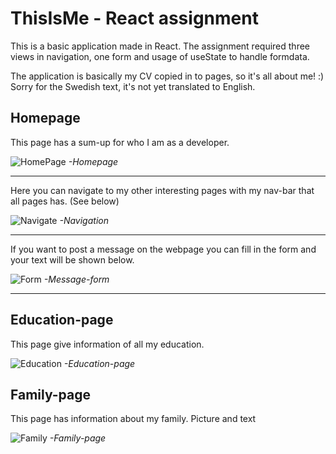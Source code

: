 # ThisIsMe - React assignment

This is a basic application made in React. 
The assignment required three views in navigation, one form and usage of useState to handle formdata.

The application is basically my CV copied in to pages, so it's all about me! :) 
Sorry for the Swedish text, it's not yet translated to English.

## Homepage

This page has a sum-up for who I am as a developer. 

![HomePage](https://user-images.githubusercontent.com/89444857/190144106-be1037ba-2e75-4a74-a4da-2bcfcedc6da1.png)
*-Homepage*

***

Here you can navigate to my other interesting pages with my nav-bar that all pages has. (See below)

![Navigate](https://user-images.githubusercontent.com/89444857/190146105-c319b089-7b7d-4210-8c2d-54da3fdebff4.png)
*-Navigation*
***

If you want to post a message on the webpage you can fill in the form and your text will be shown below.

![Form](https://user-images.githubusercontent.com/89444857/190147319-8337f0e5-9234-425e-b5c2-70f286e653e1.png)
*-Message-form*
***

## Education-page

This page give information of all my education.

![Education](https://user-images.githubusercontent.com/89444857/190148636-c0d9cac9-f167-453d-b90c-a1af38556f8b.png)
*-Education-page*

## Family-page

This page has information about my family. Picture and text

![Family](https://user-images.githubusercontent.com/89444857/190148100-226c40d4-cbb8-4ecd-a186-9f23ceb986f0.png)
*-Family-page*

